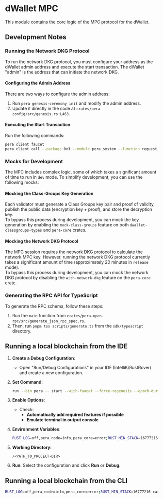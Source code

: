 # dWallet MPC

This module contains the core logic of the MPC protocol for the dWallet.

## Development Notes

### Running the Network DKG Protocol

To run the network DKG protocol,
you must configure your address as the dWallet admin address and execute the start transaction.
The dWallet "admin" is the address that can initiate the network DKG.

#### Configuring the Admin Address

There are two ways to configure the admin address:

1. Run `pera genesis-ceremony init` and modify the admin address.
2. Update it directly in the code at `crates/pera-config/src/genesis.rs:L463`.

#### Executing the Start Transaction

Run the following commands:

```bash
pera client faucet
pera client call --package 0x3 --module pera_system --function request_start_network_dkg --args 1 0x5 --gas-budget 1000000000
```

### Mocks for Development

The MPC includes complex logic, some of which takes a significant amount of time to run in `dev` mode.
To simplify development, you can use the following mocks:

#### Mocking the Class-Groups Key Generation

Each validator must generate a Class Groups key pair and proof of validity,
publish the public data (encryption key + proof), and store the decryption key.  
To bypass this process during development, you can mock the key generation by enabling the `mock-class-groups` feature
on both `dwallet-classgroups-types` and `pera-core` crates.

#### Mocking the Network DKG Protocol

The MPC session requires the network DKG protocol to calculate the network MPC key.
However, running the network DKG protocol currently takes a significant amount of time (approximately 20 minutes in
`release` mode).  
To bypass this process during development, you can mock the network DKG protocol by disabling the `with-network-dkg`
feature on the `pera-core` crate.

### Generating the RPC API for TypeScript

To generate the RPC schema, follow these steps:

1. Run the `main` function from `crates/pera-open-rpc/src/generate_json_rpc_spec.rs`.
2. Then, run `pnpm tsx scripts/generate.ts` from the `sdk/typescript` directory.

## Running a local blockchain from the IDE

1. **Create a Debug Configuration**:
    - Open "Run/Debug Configurations" in your IDE (IntelliK/RustRover) and create a new configuration.

2. **Set Command**:

   ```bash
   run --bin pera -- start --with-faucet --force-regenesis --epoch-duration-ms 1000000000000
   ```

3. **Enable Options**:
    - Check:
        - **Automatically add required features if possible**
        - **Emulate terminal in output console**

4. **Environment Variables**:
   ```bash
   RUST_LOG=off,pera_node=info,pera_core=error;RUST_MIN_STACK=16777216
   ```

5. **Working Directory**:
   ```plaintext
   /<PATH_TO_PROJECT-DIR>
   ```

6. **Run**: Select the configuration and click **Run** or **Debug**.

## Running a local blockchain from the CLI

```bash
RUST_LOG=off,pera_node=info,pera_core=error;RUST_MIN_STACK=16777216 cargo run --bin pera -- start --with-faucet --force-regenesis --epoch-duration-ms 1000000000000
```

